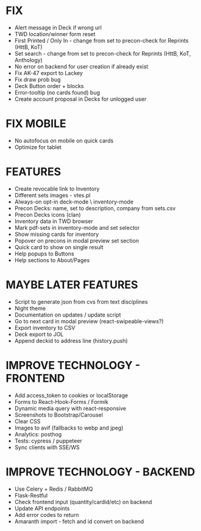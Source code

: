 # FIX
* Alert message in Deck if wrong url
* TWD location/winner form reset
* First Printed / Only In - change from set to precon-check for Reprints (HttB, KoT)
* Set search - change from set to precon-check for Reprints (HttB, KoT, Anthology)
* No error on backend for user creation if already exist
* Fix AK-47 export to Lackey
* Fix draw prob bug
* Deck Button order + blocks
* Error-tooltip (no cards found) bug
* Create account proposal in Decks for unlogged user

# FIX MOBILE
* No autofocus on mobile on quick cards
* Optimize for tablet

# FEATURES
* Create revocable link to Inventory
* Different sets images - vtes.pl
* Always-on opt-in deck-mode \ inventory-mode
* Precon Decks: name, set to description, company from sets.csv
* Precon Decks icons (clan)
* Inventory data in TWD browser
* Mark pdf-sets in inventory-mode and set selector
* Show missing cards for inventory
* Popover on precons in modal preview set section
* Quick card to show on single result
* Help popups to Buttons
* Help sections to About/Pages

# MAYBE LATER FEATURES
* Script to generate json from cvs from text disciplines
* Night theme
* Documentation on updates / update script
* Go to next card in modal preview (react-swipeable-views?)
* Export inventory to CSV
* Deck export to JOL
* Append deckid to address line (history.push)

# IMPROVE TECHNOLOGY - FRONTEND
* Add access_token to cookies or localStorage
* Forms to React-Hook-Forms / Formik
* Dynamic media query with react-responsive
* Screenshots to Bootstrap/Carousel
* Clear CSS
* Images to avif (fallbacks to webp and jpeg)
* Analytics: posthog
* Tests: cypress / puppeteer
* Sync clients with SSE/WS

# IMPROVE TECHNOLOGY - BACKEND
* Use Celery + Redis / RabbitMQ
* Flask-Restful
* Check frontend input (quantity/cardid/etc) on backend
* Update API endpoints
* Add error codes to return
* Amaranth import - fetch and id convert on backend
